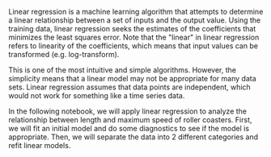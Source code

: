 Linear regression is a machine learning algorithm that attempts to determine a linear relationship between a set of inputs and the output value. Using the training data, linear regression seeks the estimates of the coefficients that minimizes the least squares error. Note that the "linear" in linear regression refers to linearity of the coefficients, which means that input values can be transformed (e.g. log-transform). 

This is one of the most intuitive and simple algorithms. However, the simplicity means that a linear model may not be appropriate for many data sets. Linear regression assumes that data points are independent, which would not work for something like a time series data. 

In the following notebook, we will apply linear regression to analyze the relationship between length and maximum speed of roller coasters. First, we will fit an initial model and do some diagnostics to see if the model is appropriate. Then, we will separate the data into 2 different categories and refit linear models.
